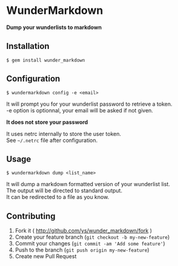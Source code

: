 # WunderMarkdown

**Dump your wunderlists to markdown**

## Installation

    $ gem install wunder_markdown
    
## Configuration
  
    $ wundermarkdown config -e <email>

It will prompt you for your wunderlist password to retrieve a token.  
-e option is optionnal, your email will be asked if not given.  

**It does not store your password**  

It uses netrc internally to store the user token.  
See `~/.netrc` file after configuration.  

## Usage

    $ wundermarkdown dump <list_name>

It will dump a markdown formatted version of your wunderlist list.  
The output will be directed to standard output.  
It can be redirected to a file as you know.  

## Contributing

1. Fork it ( http://github.com/ys/wunder_markdown/fork )
2. Create your feature branch (`git checkout -b my-new-feature`)
3. Commit your changes (`git commit -am 'Add some feature'`)
4. Push to the branch (`git push origin my-new-feature`)
5. Create new Pull Request
